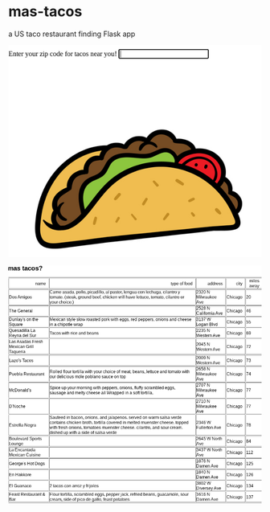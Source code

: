 # mas-tacos
a US taco restaurant finding Flask app

!["mas tacos" App Form View](enter-zip-for-tacos.png "enter zip code for tacos near you")


!["mas tacos" App Restaurants View](taco-restaurants-example.png "view a list of taco restaurants")
